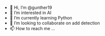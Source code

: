 - 👋 Hi, I’m @gunther19
- 👀 I’m interested in AI
- 🌱 I’m currently learning Python
- 💞️ I’m looking to collaborate on add detection
- 📫 How to reach me ...

<!---
gunther19/gunther19 is a ✨ special ✨ repository because its `README.md` (this file) appears on your GitHub profile.
You can click the Preview link to take a look at your changes.
--->
